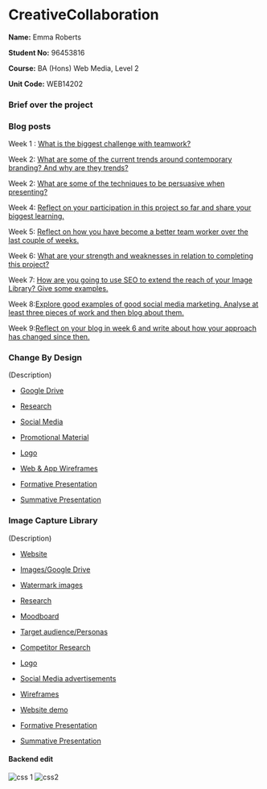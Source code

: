 # CreativeCollaboration
 
**Name:** Emma Roberts

**Student No:** 96453816

**Course:** BA (Hons) Web Media, Level 2

**Unit Code:** WEB14202

### Brief over the project


### Blog posts

Week 1 : [What is the biggest challenge with teamwork?](https://medium.com/@e.roberts/what-is-the-biggest-challenge-with-teamwork-1e0e745fef27) 

Week 2: [What are some of the current trends around contemporary branding? And why are they trends?](https://medium.com/@e.roberts/what-are-some-of-the-current-trends-around-contemporary-branding-887eee6300b) 

Week 2: [What are some of the techniques to be persuasive when presenting?](https://medium.com/@e.roberts/what-are-some-of-the-techniques-to-be-persuasive-when-presenting-118a7ea1a288) 

Week 4: [Reflect on your participation in this project so far and share your biggest learning.](https://medium.com/@e.roberts/reflect-on-your-participation-in-this-project-so-far-and-share-your-biggest-learning-8638b9bd8499) 

Week 5: [Reflect on how you have become a better team worker over the last couple of weeks.](https://medium.com/@e.roberts/reflect-on-how-you-have-become-a-better-team-worker-over-the-last-couple-of-weeks-9d99527bf4ed)

Week 6: [What are your strength and weaknesses in relation to completing this project?]() 

Week 7: [How are you going to use SEO to extend the reach of your Image Library? Give some examples.]()

Week 8:[Explore good examples of good social media marketing. Analyse at least three pieces of work and then blog about them.]()

Week 9:[Reflect on your blog in week 6 and write about how your approach has changed since then.]()


### Change By Design

(Description)

- [Google Drive](https://drive.google.com/open?id=0B0tiDQ6Tr4gTQnJjb1d5RDFtWE0)

- [Research](https://drive.google.com/open?id=1LZj8ygEYNuoT5PHc7kQNhaNgRkRmL57s)

- [Social Media](https://www.instagram.com/___easyjet/)

- [Promotional Material](https://drive.google.com/open?id=1bFNNsJZFzJs48fWcSJ2I9s1FSnvFwqZ7)

- [Logo](https://drive.google.com/open?id=1wljkaPcOtnLO-oTBvYcow8cXfCCxL0hf)

- [Web & App Wireframes](https://drive.google.com/open?id=11k_TRqod3gyyK7UBMOUdc_9YimdK0snS)

- [Formative Presentation](https://drive.google.com/file/d/1yGtqgxu4G52vSk4TqVwpKVaM_vmAcF2u/view?usp=sharing)

- [Summative Presentation](https://drive.google.com/file/d/1zwJXXhW1BErJ8dBS5JArPcwJkt1xTor9/view?usp=sharing)



### Image Capture Library

(Description)

- [Website](http://glaze.raveweb.net/)

- [Images/Google Drive](https://drive.google.com/open?id=0B0tiDQ6Tr4gTMDdOc0d3QjhIWmM)

- [Watermark images](https://drive.google.com/open?id=1IvGtE02m_6r9xUZpRK9SFRY9PB8iH2wo)

- [Research](https://docs.google.com/document/d/14KtdlGCu4eMeqcJSh3-PxgZzfMj5IiFehTX_YG4cDmM/edit?usp=sharing)

- [Moodboard](https://docs.google.com/presentation/d/1pA46fLpSM5ZPJxRavi7GjCo8iufyd3qvO08t1RXXicQ/edit?usp=sharing)

- [Target audience/Personas](https://docs.google.com/document/d/1xXXKt18htCmXpXLPJmy9iIPoiK4vaMD-VrxxMWLFPhQ/edit?usp=sharing)

- [Competitor Research](https://docs.google.com/document/d/19Kj5DEnkrV99RWar7nczfNZCzwhDEpD84IptM5q96yc/edit?usp=sharing)

- [Logo](https://drive.google.com/open?id=1zcxd5qwlSQcjhdKNwcYWHtK-5rG9gqRr)

- [Social Media advertisements]()

- [Wireframes](https://drive.google.com/drive/folders/1mHDkgUhlduRHTEFANR5nO7FL0AvRH7cT)

- [Website demo]()


- [Formative Presentation](https://docs.google.com/presentation/d/1I-ok4HwO-grdVfCTglygxRfLl3mZdtToyrU0kF3p9eg/edit?usp=sharing)

- [Summative Presentation]()

#### Backend edit

![css 1](https://user-images.githubusercontent.com/22593770/33335533-3ffecdbc-d465-11e7-8087-f563cc264ca7.png)
![css2](https://user-images.githubusercontent.com/22593770/33335566-59dfd122-d465-11e7-9e6f-7e9ffe12638d.png)


